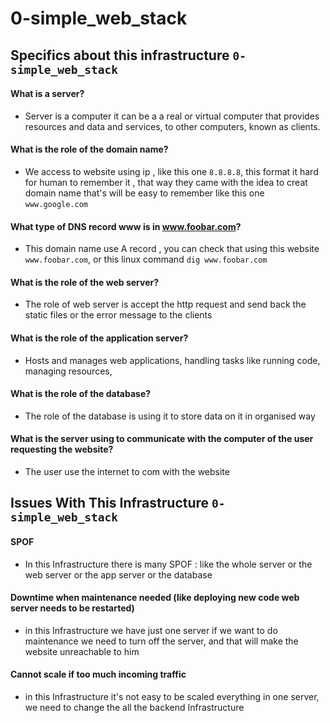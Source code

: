 # 0-simple_web_stack

## Specifics about this infrastructure `0-simple_web_stack `

#### What is a server?
- Server is a computer it can be a a real or virtual computer that provides resources and data and services, to other computers, known as clients.
#### What is the role of the domain name?
- We access to website using ip , like this one `8.8.8.8`, this format it hard for human to remember it , that way they came with the idea to creat domain name that's will be easy to remember like this one `www.google.com`
#### What type of DNS record www is in www.foobar.com?
- This domain name use A record , you can check that using this website `www.foobar.com`, or this linux command `dig www.foobar.com`
#### What is the role of the web server?
- The role of web server is accept the http request and send back the static files or the error message to the clients
#### What is the role of the application server?
- Hosts and manages web applications, handling tasks like running code, managing resources,
#### What is the role of the database?
- The role of the database is using it to store data on it in organised way
#### What is the server using to communicate with the computer of the user requesting the website?
- The user use the internet to com with the website

## Issues With This Infrastructure `0-simple_web_stack`
#### SPOF
- In this Infrastructure there is many SPOF : like the whole server or the web server or the app server or the database
#### Downtime when maintenance needed (like deploying new code web server needs to be restarted)
- in this Infrastructure we have just one server if we want to do maintenance we need to turn off the server, and that will make the website unreachable to him
#### Cannot scale if too much incoming traffic
- in this Infrastructure it's not easy to be scaled everything in one server, we need to change the all the backend Infrastructure
